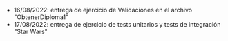 - 16/08/2022: entrega de ejercicio de Validaciones en el archivo 
"ObtenerDiploma1"
- 17/08/2022: entrega de ejercicio de tests unitarios y tests de 
integración "Star Wars"
